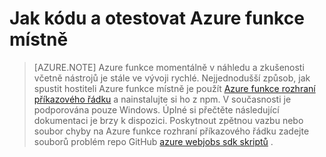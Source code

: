 <properties
    pageTitle="Můžete vyvíjet a spustit Azure funkce místně | Microsoft Azure"
    description="Informace o kódu a otestujte Azure funkcí na místním počítači před spuštěním o funkcích Azure"
    services="functions"
    documentationCenter="na"
    authors="lindydonna"
    manager="erikre"
    editor=""/>

<tags
    ms.service="functions"
    ms.workload="na"
    ms.tgt_pltfrm="multiple"
    ms.devlang="multiple"
    ms.topic="article"
    ms.date="10/25/2016"
    ms.author="donnam"/>

# <a name="how-to-code-and-test-azure-functions-locally"></a>Jak kódu a otestovat Azure funkce místně 

> [AZURE.NOTE] Azure funkce momentálně v náhledu a zkušenosti včetně nástrojů je stále ve vývoji rychlé. Nejjednodušší způsob, jak spustit hostiteli Azure funkce místně je použít [Azure funkce rozhraní příkazového řádku](https://go.microsoft.com/fwlink/?linkid=832752) a nainstalujte si ho z npm. V současnosti je podporována pouze Windows. Úplné si přečtěte následující dokumentaci je brzy k dispozici. Poskytnout zpětnou vazbu nebo soubor chyby na Azure funkce rozhraní příkazového řádku zadejte souborů problém repo GitHub [azure webjobs sdk skriptů](https://github.com/Azure/azure-webjobs-sdk-script) . 

